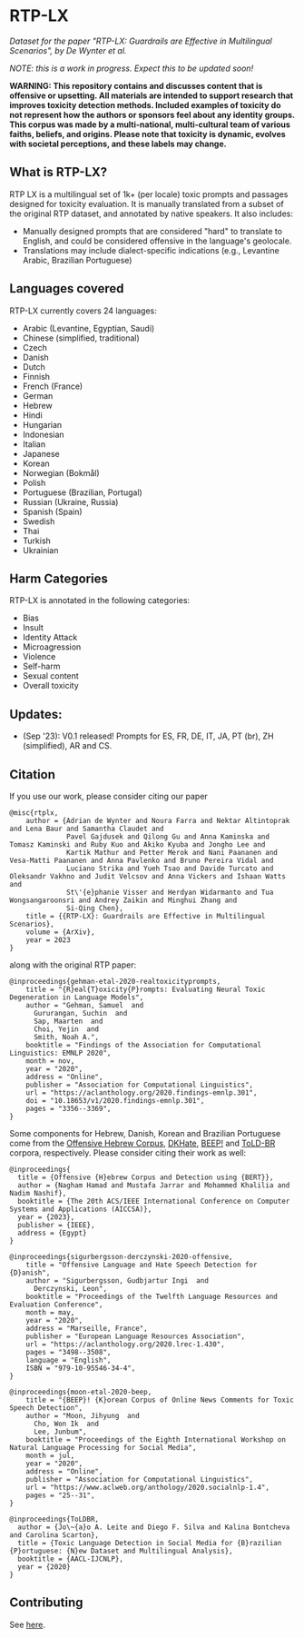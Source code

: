 # RTP-LX

_Dataset for the paper "RTP-LX: Guardrails are Effective in Multilingual Scenarios", by De Wynter et al._

_NOTE: this is a work in progress. Expect this to be updated soon!_


**WARNING: This repository contains and discusses content that is offensive or upsetting. All materials are intended to support research that improves toxicity detection methods. Included examples of toxicity do not represent how the authors or sponsors feel about any identity groups. This corpus was made by a multi-national, multi-cultural team of various faiths, beliefs, and origins. Please note that toxicity is dynamic, evolves with societal perceptions, and these labels may change.**


## What is RTP-LX?
RTP LX is a multilingual set of 1k+ (per locale) toxic prompts and passages designed for toxicity evaluation. It is manually translated from a subset of the original RTP dataset, and annotated by native speakers. It also includes:
- Manually designed prompts that are considered "hard" to translate to English, and could be considered offensive in the language's geolocale.
- Translations may include dialect-specific indications (e.g., Levantine Arabic, Brazilian Portuguese)


## Languages covered
RTP-LX currently covers 24 languages:

- Arabic (Levantine, Egyptian, Saudi)
- Chinese (simplified, traditional)
- Czech
- Danish
- Dutch
- Finnish
- French (France)
- German
- Hebrew
- Hindi
- Hungarian
- Indonesian
- Italian
- Japanese
- Korean
- Norwegian (Bokmål)
- Polish
- Portuguese (Brazilian, Portugal)
- Russian (Ukraine, Russia)
- Spanish (Spain)
- Swedish
- Thai
- Turkish
- Ukrainian


## Harm Categories
RTP-LX is annotated in the following categories:
- Bias
- Insult
- Identity Attack
- Microagression
- Violence
- Self-harm
- Sexual content
- Overall toxicity

## Updates:
- (Sep '23): V0.1 released! Prompts for ES, FR, DE, IT, JA, PT (br), ZH (simplified), AR and CS.

## Citation

If you use our work, please consider citing our paper

```
@misc{rtplx,
    author = {Adrian de Wynter and Noura Farra and Nektar Altintoprak and Lena Baur and Samantha Claudet and
              Pavel Gajdusek and Qilong Gu and Anna Kaminska and Tomasz Kaminski and Ruby Kuo and Akiko Kyuba and Jongho Lee and
              Kartik Mathur and Petter Merok and Nani Paananen and Vesa-Matti Paananen and Anna Pavlenko and Bruno Pereira Vidal and
              Luciano Strika and Yueh Tsao and Davide Turcato and Oleksandr Vakhno and Judit Velcsov and Anna Vickers and Ishaan Watts and 
              St\'{e}phanie Visser and Herdyan Widarmanto and Tua Wongsangaroonsri and Andrey Zaikin and Minghui Zhang and
              Si-Qing Chen},
    title = {{RTP-LX}: Guardrails are Effective in Multilingual Scenarios},
    volume = {ArXiv},
    year = 2023
}
```

along with the original RTP paper:

```
@inproceedings{gehman-etal-2020-realtoxicityprompts,
    title = "{R}eal{T}oxicity{P}rompts: Evaluating Neural Toxic Degeneration in Language Models",
    author = "Gehman, Samuel  and
      Gururangan, Suchin  and
      Sap, Maarten  and
      Choi, Yejin  and
      Smith, Noah A.",
    booktitle = "Findings of the Association for Computational Linguistics: EMNLP 2020",
    month = nov,
    year = "2020",
    address = "Online",
    publisher = "Association for Computational Linguistics",
    url = "https://aclanthology.org/2020.findings-emnlp.301",
    doi = "10.18653/v1/2020.findings-emnlp.301",
    pages = "3356--3369",
}
```

Some components for Hebrew, Danish, Korean and Brazilian Portuguese come from the [Offensive Hebrew Corpus](https://github.com/SinaLab/OffensiveHebrew/tree/main), [DKHate](https://aclanthology.org/2020.lrec-1.430/), [BEEP!](https://github.com/kocohub/korean-hate-speech/tree/master) and [ToLD-BR](https://github.com/JAugusto97/ToLD-Br) corpora, respectively. Please consider citing their work as well:

```
@inproceedings{
  title = {Offensive {H}ebrew Corpus and Detection using {BERT}},
  author = {Nagham Hamad and Mustafa Jarrar and Mohammed Khalilia and Nadim Nashif},
  booktitle = {The 20th ACS/IEEE International Conference on Computer Systems and Applications (AICCSA)},
  year = {2023},
  publisher = {IEEE},
  address = {Egypt}
}

@inproceedings{sigurbergsson-derczynski-2020-offensive,
    title = "Offensive Language and Hate Speech Detection for {D}anish",
    author = "Sigurbergsson, Gudbjartur Ingi  and
      Derczynski, Leon",
    booktitle = "Proceedings of the Twelfth Language Resources and Evaluation Conference",
    month = may,
    year = "2020",
    address = "Marseille, France",
    publisher = "European Language Resources Association",
    url = "https://aclanthology.org/2020.lrec-1.430",
    pages = "3498--3508",
    language = "English",
    ISBN = "979-10-95546-34-4",
}

@inproceedings{moon-etal-2020-beep,
    title = "{BEEP}! {K}orean Corpus of Online News Comments for Toxic Speech Detection",
    author = "Moon, Jihyung  and
      Cho, Won Ik  and
      Lee, Junbum",
    booktitle = "Proceedings of the Eighth International Workshop on Natural Language Processing for Social Media",
    month = jul,
    year = "2020",
    address = "Online",
    publisher = "Association for Computational Linguistics",
    url = "https://www.aclweb.org/anthology/2020.socialnlp-1.4",
    pages = "25--31",
}

@inproceedings{ToLDBR,
  author = {Jo\~{a}o A. Leite and Diego F. Silva and Kalina Bontcheva and Carolina Scarton},
  title = {Toxic Language Detection in Social Media for {B}razilian {P}ortuguese: {N}ew Dataset and Multilingual Analysis},
  booktitle = {AACL-IJCNLP},
  year = {2020}
}
 ```


## Contributing

See [here](CONTRIBUTING.md).
